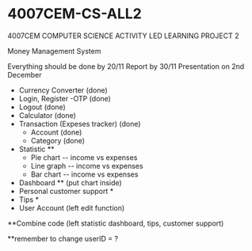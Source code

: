 # 4007CEM-CS-ALL2
4007CEM COMPUTER SCIENCE ACTIVITY LED LEARNING PROJECT 2


Money Management System 

Everything should be done by 20/11
Report by 30/11
Presentation on 2nd December

- Currency Converter (done)
- Login, Register -OTP (done)
- Logout (done)
- Calculator (done)
- Transaction (Expeses tracker) (done)
  - Account (done)
  - Category (done)
- Statistic **
  - Pie chart -- income vs expenses
  - Line graph -- income vs expenses
  - Bar chart -- income vs expenses
- Dashboard ** (put chart inside)
-	Personal customer support *
- Tips *
- User Account (left edit function)

**Combine code (left statistic dashboard, tips, customer support)


**remember to change userID = ? 

